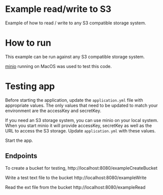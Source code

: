 # Example read/write to S3

Example of how to read / write to any S3 compatible storage system.


# How to run

This example can be run against any S3 compatible storage system.  

[minio](https://github.com/minio/minio) running on MacOS was used to test this code.


# Testing app

Before starting the application, update the `application.yml` file with appropriate values.  The only values that need to be updated to match your environment are the accessKey and secretKey. 

If you need an S3 storage system, you can use minio on your local system.  When you start minio it will provide accessKey, secretKey as well as the URL to access the S3 storage.  Update `application.yml` with these values.

Start the app.

## Endpoints

To create a bucket for testing, 
http://localhost:8080/exampleCreateBucket

Write a test text file to the bucket
http://localhost:8080/exampleWrite

Read the ext file from the bucket
http://localhost:8080/exampleRead

